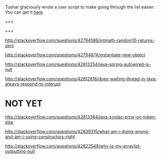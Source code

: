 Tushar graciously wrote a user script to make going through the list easier. You can get it [here](https://github.com/tusharjadhav219/Userscript-for-delete-candidates).

===

===

http://stackoverflow.com/questions/42794586/intmath-random10-returns-zero

http://stackoverflow.com/questions/42794874/instantiate-new-object

http://stackoverflow.com/questions/42813254/java-spring-autowired-is-null

http://stackoverflow.com/questions/42812816/does-waiting-thread-in-java-always-respond-to-interupt


NOT YET
=====

http://stackoverflow.com/questions/42813384/java-syntac-error-on-token-else

http://stackoverflow.com/questions/42839315/what-am-i-doing-wrong-and-am-i-using-constructors-right

http://stackoverflow.com/questions/42822549/why-is-my-arraylist-outputting-null


